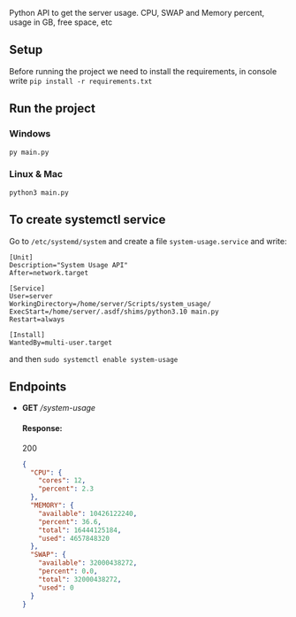 Python API to get the server usage. CPU, SWAP and Memory percent, usage in GB, free space, etc

## Setup

Before running the project we need to install the requirements, in console write `pip install -r requirements.txt`

## Run the project

### Windows

`py main.py`

### Linux & Mac

`python3 main.py`

## To create systemctl service

Go to `/etc/systemd/system` and create a file `system-usage.service` and write:
```
[Unit]
Description="System Usage API"
After=network.target

[Service]
User=server
WorkingDirectory=/home/server/Scripts/system_usage/
ExecStart=/home/server/.asdf/shims/python3.10 main.py
Restart=always

[Install]
WantedBy=multi-user.target
```

and then `sudo systemctl enable system-usage`

## Endpoints

- <b>GET</b> _/system-usage_

  #### Response:

  200

  ```json
  {
    "CPU": {
      "cores": 12,
      "percent": 2.3
    },
    "MEMORY": {
      "available": 10426122240,
      "percent": 36.6,
      "total": 16444125184,
      "used": 4657848320
    },
    "SWAP": {
      "available": 32000438272,
      "percent": 0.0,
      "total": 32000438272,
      "used": 0
    }
  }
  ```
